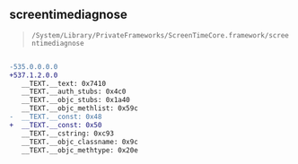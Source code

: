 ## screentimediagnose

> `/System/Library/PrivateFrameworks/ScreenTimeCore.framework/screentimediagnose`

```diff

-535.0.0.0.0
+537.1.2.0.0
   __TEXT.__text: 0x7410
   __TEXT.__auth_stubs: 0x4c0
   __TEXT.__objc_stubs: 0x1a40
   __TEXT.__objc_methlist: 0x59c
-  __TEXT.__const: 0x48
+  __TEXT.__const: 0x50
   __TEXT.__cstring: 0xc93
   __TEXT.__objc_classname: 0x9c
   __TEXT.__objc_methtype: 0x20e

```
